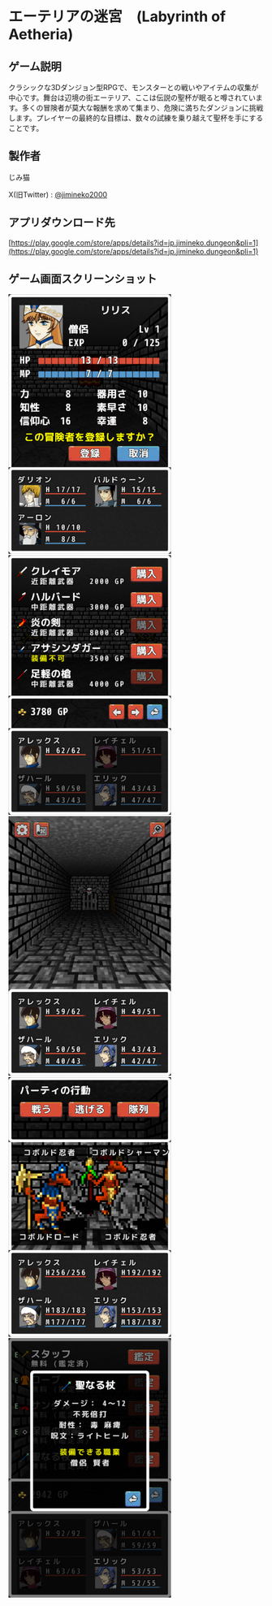 # エーテリアの迷宮　(Labyrinth of Aetheria)

## ゲーム説明

クラシックな3Dダンジョン型RPGで、モンスターとの戦いやアイテムの収集が中心です。舞台は辺境の街エーテリア、ここは伝説の聖杯が眠ると噂されています。多くの冒険者が莫大な報酬を求めて集まり、危険に満ちたダンジョンに挑戦します。プレイヤーの最終的な目標は、数々の試練を乗り越えて聖杯を手にすることです。

## 製作者

じみ猫 

X(旧Twitter) : [@jimineko2000](https://twitter.com/jimineko2000)

## アプリダウンロード先
[https://play.google.com/store/apps/details?id=jp.jimineko.dungeon&pli=1](https://play.google.com/store/apps/details?id=jp.jimineko.dungeon&pli=1)

## ゲーム画面スクリーンショット

![](pics/001small.png) ![](pics/002small.png) ![](pics/003small.png) ![](pics/004small.png) ![](pics/005small.png)
